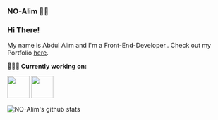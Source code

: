 ### NO-Alim 👨‍💻
### Hi There!

My name is Abdul Alim and I'm a Front-End-Developer.. Check out my Portfolio <a href="http://mralim.com" target="_blank">here</a>.


**👨🏻‍💻 Currently working on:** 

<code><a href="https://www.javascript.com/" target="_blank"><img height="50" src="https://www.vectorlogo.zone/logos/javascript/javascript-horizontal.svg"></a></code>
<code><a href="https://reactjs.org/" target="_blank"><img height="50" src="https://www.vectorlogo.zone/logos/reactjs/reactjs-ar21.svg"></a></code>

![NO-Alim's github stats](https://github-readme-stats.vercel.app/api?username=NO-Alim&show_icons=true&line_height=30)
